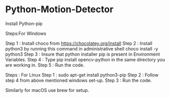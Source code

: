 # Python-Motion-Detector
Install Python-pip 
 
 Steps:For Windows
 
 Step 1 : Install choco from https://chocolatey.org/install
 Step 2 : Install python3 by running this command in administrative shell
          choco install -y python3
 Step 3 : Insure that python installer pip is present in Environment Variables.
 Step 4 : Type pip install opencv-python in the same directory you are working in.
 Step 5 : Run the code.
 
 Steps : For Linux
 Step 1 : sudo apt-get install python3-pip
 Step 2 : Follow step 4 from above mentioned windows set-up.
 Step 3 : Run the code.
 
 Similarly for macOS use brew for setup.
 
 
